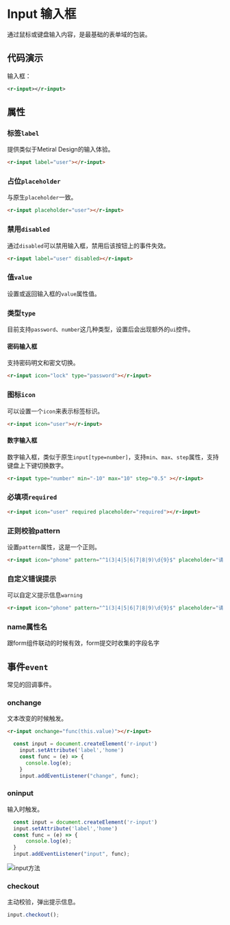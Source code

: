 # Input 输入框
通过鼠标或键盘输入内容，是最基础的表单域的包装。

## 代码演示

<div style="width:300px;">
    输入框：<r-input></r-input>
</div>


```xml
<r-input></r-input>
```

## 属性
### 标签`label`

提供类似于Metiral Design的输入体验。

<r-input label="user"></r-input>

```html
<r-input label="user"></r-input>
```

### 占位`placeholder`

与原生`placeholder`一致。

<r-input placeholder="user"></r-input>

```html
<r-input placeholder="user"></r-input>
```

### 禁用`disabled`

通过`disabled`可以禁用输入框，禁用后该按钮上的事件失效。

<r-input label="user" disabled></r-input>

```html
<r-input label="user" disabled></r-input>
```

### 值`value`

设置或返回输入框的`value`属性值。

<r-input value="1234"></r-input>

### 类型`type`

目前支持`password`、`number`这几种类型，设置后会出现额外的`ui`控件。

#### 密码输入框

支持密码明文和密文切换。

<r-input icon="lock" type="password"></r-input>

```html
<r-input icon="lock" type="password"></r-input>
```

### 图标`icon`

可以设置一个`icon`来表示标签标识。

<r-input icon="user"></r-input>

```html
<r-input icon="user"></r-input>
```

#### 数字输入框

数字输入框，类似于原生`input[type=number]`，支持`min`、`max`、`step`属性，支持键盘上下键切换数字。

<r-input type="number" min="-10" max="10" step="0.5" ></r-input>

```html
<r-input type="number" min="-10" max="10" step="0.5" ></r-input>
```

### 必填项`required`

<r-input icon="user" required placeholder="required"></r-input>

```html
<r-input icon="user" required placeholder="required"></r-input>
```

### 正则校验pattern

设置`pattern`属性，这是一个正则。

<r-input icon="phone" pattern="^1(3|4|5|6|7|8|9)\d{9}$" placeholder="请输入手机号"></r-input>

```html
<r-input icon="phone" pattern="^1(3|4|5|6|7|8|9)\d{9}$" placeholder="请输入手机号"></r-input>
```

### 自定义错误提示
可以自定义提示信息`warning`

<r-input icon="phone" pattern="^1(3|4|5|6|7|8|9)\d{9}$" placeholder="请输入手机号" warning="手机号格式有误"></r-input>

```html
<r-input icon="phone" pattern="^1(3|4|5|6|7|8|9)\d{9}$" placeholder="请输入手机号" warning="手机号格式有误"></r-input>
```
### name属性名
跟form组件联动的时候有效，form提交时收集的字段名字

## 事件`event`

常见的回调事件。

### onchange

文本改变的时候触发。

<r-input onchange="console.log(this.value)"></r-input>

```html
<r-input onchange="func(this.value)"></r-input>
```

```js
  const input = document.createElement('r-input')
    input.setAttribute('label','home')
    const func = (e) => {
      console.log(e);
    }
    input.addEventListener("change", func);
```

### oninput

输入时触发。
<r-input oninput="console.log(this.value)"></r-input>

```js
  const input = document.createElement('r-input')
  input.setAttribute('label','home')
  const func = (e) => {
      console.log(e);
  }
  input.addEventListener("input", func);
```
![input方法]('./../../../assets/docs/input-input.jpg')



### checkout

主动校验，弹出提示信息。

<r-input required placeholder="required"></r-input>

```js
input.checkout();
```